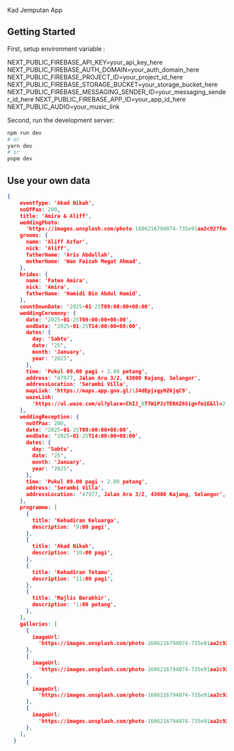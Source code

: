 Kad Jemputan App

## Getting Started

First, setup environment variable :

NEXT_PUBLIC_FIREBASE_API_KEY=your_api_key_here
NEXT_PUBLIC_FIREBASE_AUTH_DOMAIN=your_auth_domain_here
NEXT_PUBLIC_FIREBASE_PROJECT_ID=your_project_id_here
NEXT_PUBLIC_FIREBASE_STORAGE_BUCKET=your_storage_bucket_here
NEXT_PUBLIC_FIREBASE_MESSAGING_SENDER_ID=your_messaging_sender_id_here
NEXT_PUBLIC_FIREBASE_APP_ID=your_app_id_here
NEXT_PUBLIC_AUDIO=your_music_link

Second, run the development server:

```bash
npm run dev
# or
yarn dev
# or
pnpm dev
```

## Use your own data

```json
{
    eventType: 'Akad Nikah',
    noOfPax: 200,
    title: 'Amira & Aliff',
    weddingPhoto:
      'https://images.unsplash.com/photo-1606216794074-735e91aa2c92?fm=jpg&q=60&w=3000&ixlib=rb-4.0.3&ixid=M3wxMjA3fDB8MHxzZWFyY2h8M3x8d2VkZGluZ3xlbnwwfHwwfHx8MA%3D%3D',
    grooms: {
      name: 'Aliff Azfar',
      nick: 'Aliff',
      fatherName: 'Aris Abdullah',
      motherName: 'Wan Faizah Megat Ahmad',
    },
    brides: {
      name: 'Faten Amira',
      nick: 'Amira',
      fatherName: 'Hamidi Bin Abdul Hamid',
    },
    countDownDate: '2025-01-25T09:00:00+08:00',
    weddingCeremony: {
      date: '2025-01-25T09:00:00+08:00',
      endDate: '2025-01-25T14:00:00+08:00',
      dates: {
        day: 'Sabtu',
        date: '25',
        month: 'January',
        year: '2025',
      },
      time: 'Pukul 09.00 pagi - 2.00 petang',
      address: '47977, Jalan Ara 3/2, 43000 Kajang, Selangor',
      addressLocation: 'Serambi Villa',
      mapLink: 'https://maps.app.goo.gl/1J4dEpjxgyHZ6jqC9',
      wazeLink:
        'https://ul.waze.com/ul?place=ChIJ_8T7WiPJzTERAZ6Signfm1E&ll=2.92312270%2C101.73384790&navigate=yes&utm_campaign=default&utm_source=waze_website&utm_medium=lm_share_location',
    },
    weddingReception: {
      noOfPax: 200,
      date: '2025-01-25T09:00:00+08:00',
      endDate: '2025-01-25T14:00:00+08:00',
      dates: {
        day: 'Sabtu',
        date: '25',
        month: 'January',
        year: '2025',
      },
      time: 'Pukul 09.00 pagi - 2.00 petang',
      address: 'Serambi Villa',
      addressLocation: '47977, Jalan Ara 3/2, 43000 Kajang, Selangor',
    },
    programme: [
      {
        title: 'Kehadiran Keluarga',
        description: '9:00 pagi',
      },
      {
        title: 'Akad Nikah',
        description: '10:00 pagi',
      },
      {
        title: 'Kehadiran Tetamu',
        description: '11:00 pagi',
      },
      {
        title: 'Majlis Berakhir',
        description: '1:00 petang',
      },
    ],
    galleries: [
      {
        imageUrl:
          'https://images.unsplash.com/photo-1606216794074-735e91aa2c92?fm=jpg&q=60&w=3000&ixlib=rb-4.0.3&ixid=M3wxMjA3fDB8MHxzZWFyY2h8M3x8d2VkZGluZ3xlbnwwfHwwfHx8MA%3D%3D',
      },
      {
        imageUrl:
          'https://images.unsplash.com/photo-1606216794074-735e91aa2c92?fm=jpg&q=60&w=3000&ixlib=rb-4.0.3&ixid=M3wxMjA3fDB8MHxzZWFyY2h8M3x8d2VkZGluZ3xlbnwwfHwwfHx8MA%3D%3D',
      },
      {
        imageUrl:
          'https://images.unsplash.com/photo-1606216794074-735e91aa2c92?fm=jpg&q=60&w=3000&ixlib=rb-4.0.3&ixid=M3wxMjA3fDB8MHxzZWFyY2h8M3x8d2VkZGluZ3xlbnwwfHwwfHx8MA%3D%3D',
      },
      {
        imageUrl:
          'https://images.unsplash.com/photo-1606216794074-735e91aa2c92?fm=jpg&q=60&w=3000&ixlib=rb-4.0.3&ixid=M3wxMjA3fDB8MHxzZWFyY2h8M3x8d2VkZGluZ3xlbnwwfHwwfHx8MA%3D%3D',
      },
    ],
  }
```
